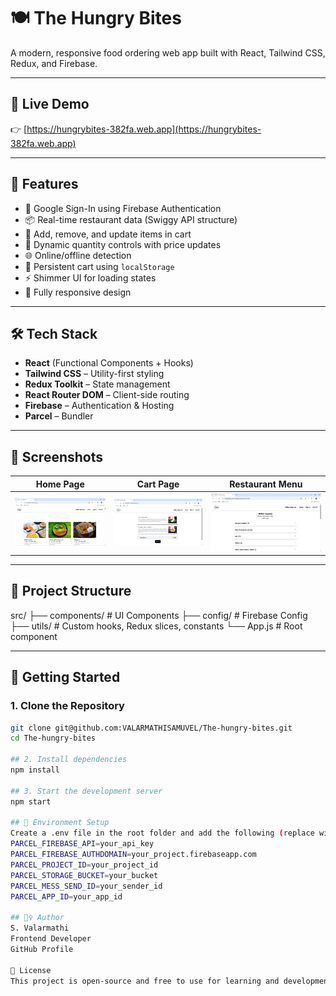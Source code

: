# 🍽️ The Hungry Bites

A modern, responsive food ordering web app built with React, Tailwind CSS, Redux, and Firebase.

---

## 🔗 Live Demo

👉 [https://hungrybites-382fa.web.app](https://hungrybites-382fa.web.app)

---

## 📌 Features

- 🔐 Google Sign-In using Firebase Authentication
- 📦 Real-time restaurant data (Swiggy API structure)
- 🛒 Add, remove, and update items in cart
- 💸 Dynamic quantity controls with price updates
- 🌐 Online/offline detection
- 💾 Persistent cart using `localStorage`
- ⚡ Shimmer UI for loading states
- 📱 Fully responsive design

---

## 🛠️ Tech Stack

- **React** (Functional Components + Hooks)
- **Tailwind CSS** – Utility-first styling
- **Redux Toolkit** – State management
- **React Router DOM** – Client-side routing
- **Firebase** – Authentication & Hosting
- **Parcel** – Bundler

---

## 📸 Screenshots

| Home Page | Cart Page | Restaurant Menu |
|-----------|-----------|-----------------|
| ![Home](screenshots/home.png) | ![Cart](screenshots/cart.png) | ![Restaurant](screenshots/restaurantcategory.png) |

---

## 📂 Project Structure

src/
├── components/ # UI Components
├── config/ # Firebase Config
├── utils/ # Custom hooks, Redux slices, constants
└── App.js # Root component


---

## 🚀 Getting Started

### 1. Clone the Repository

```bash
git clone git@github.com:VALARMATHISAMUVEL/The-hungry-bites.git
cd The-hungry-bites

## 2. Install dependencies
npm install

## 3. Start the development server
npm start

## 🔐 Environment Setup
Create a .env file in the root folder and add the following (replace with your Firebase values):
PARCEL_FIREBASE_API=your_api_key
PARCEL_FIREBASE_AUTHDOMAIN=your_project.firebaseapp.com
PARCEL_PROJECT_ID=your_project_id
PARCEL_STORAGE_BUCKET=your_bucket
PARCEL_MESS_SEND_ID=your_sender_id
PARCEL_APP_ID=your_app_id

## 🙋‍♀️ Author
S. Valarmathi
Frontend Developer
GitHub Profile

📄 License
This project is open-source and free to use for learning and development purposes.




